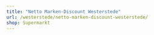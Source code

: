 ```yaml
---
title: "Netto Marken-Discount Westerstede"
url: /westerstede/netto-marken-discount-westerstede/
shop: Supermarkt
---
```

